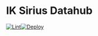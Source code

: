 # IK Sirius Datahub

[![Lint](https://github.com/rohat1337/sdh/actions/workflows/lint.yml/badge.svg?branch=master)](https://github.com/rohat1337/sdh/actions/workflows/lint.yml)[![Deploy](https://github.com/rohat1337/sdh/actions/workflows/deploy.yml/badge.svg?branch=master)](https://github.com/rohat1337/sdh/actions/workflows/deploy.yml)
